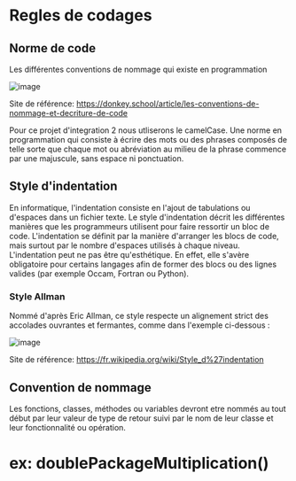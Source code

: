# Regles de codages

## Norme de code

Les différentes conventions de nommage qui existe en programmation

![image](https://github.com/Brocolioze/Alawan/assets/49524886/acd132d5-d7c6-4632-ab11-93015007f1c2)

Site de référence:
https://donkey.school/article/les-conventions-de-nommage-et-decriture-de-code

Pour ce projet d'integration 2 nous utliserons le camelCase. Une norme en programmation qui consiste à écrire des mots ou des phrases composés de telle sorte que chaque mot ou abréviation au milieu de la phrase 
commence par une majuscule, sans espace ni ponctuation.

## Style  d'indentation

En informatique, l'indentation consiste en l'ajout de tabulations ou d'espaces dans un fichier texte. Le style d'indentation décrit les différentes manières que les programmeurs utilisent pour faire ressortir un bloc de code.
L'indentation se définit par la manière d'arranger les blocs de code, mais surtout par le nombre d'espaces utilisés à chaque niveau.
L'indentation peut ne pas être qu'esthétique. En effet, elle s'avère obligatoire pour certains langages afin de former des blocs ou des lignes valides (par exemple Occam, Fortran ou Python).

### Style Allman 

Nommé d'après Eric Allman, ce style respecte un alignement strict des accolades ouvrantes et fermantes, comme dans l'exemple ci-dessous :

![image](https://github.com/Brocolioze/Alawan/assets/49524886/d9595ef8-3522-41e9-899f-015ff31f5a02)

Site de référence:
https://fr.wikipedia.org/wiki/Style_d%27indentation

## Convention de nommage

Les fonctions, classes, méthodes ou variables devront etre nommés au tout début par leur valeur de type de retour suivi par le nom de leur classe et leur fonctionnalité ou opération.

# ex: doublePackageMultiplication()




